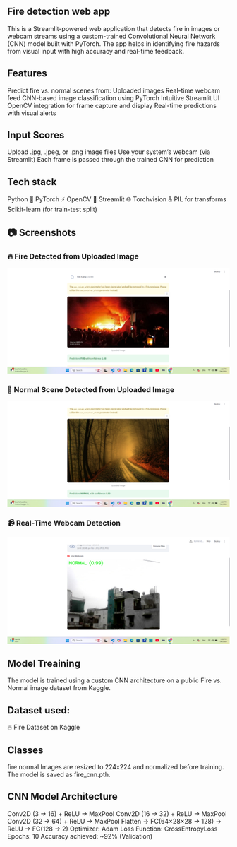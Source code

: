 
## Fire detection web app
This is a Streamlit-powered web application that detects fire in images or webcam streams using a custom-trained Convolutional Neural Network (CNN) model built with PyTorch. The app helps in identifying fire hazards from visual input with high accuracy and real-time feedback.

## Features
Predict fire vs. normal scenes from:
Uploaded images
Real-time webcam feed
CNN-based image classification using PyTorch
Intuitive Streamlit UI
OpenCV integration for frame capture and display
Real-time predictions with visual alerts

## Input Scores
Upload .jpg, .jpeg, or .png image files
Use your system’s webcam (via Streamlit)
Each frame is passed through the trained CNN for prediction

## Tech stack
Python 🐍
PyTorch ⚡
OpenCV 🎥
Streamlit 🌐
Torchvision & PIL for transforms
Scikit-learn (for train-test split)

## 📷 Screenshots

### 🔥 Fire Detected from Uploaded Image
![Fire Prediction](assests/image1.png)

### 🌲 Normal Scene Detected from Uploaded Image
![Normal Prediction](assests/image2.png)

### 📹 Real-Time Webcam Detection
![Webcam Prediction](assests/image3.png)

## Model Treaining
The model is trained using a custom CNN architecture on a public Fire vs. Normal image dataset from Kaggle.

## Dataset used:
🔥 Fire Dataset on Kaggle

## Classes
 fire
 normal
 Images are resized to 224x224 and normalized before training. The model is saved as fire_cnn.pth.

## CNN Model Architecture
Conv2D (3 → 16) + ReLU → MaxPool
Conv2D (16 → 32) + ReLU → MaxPool
Conv2D (32 → 64) + ReLU → MaxPool
Flatten → FC(64×28×28 → 128) → ReLU → FC(128 → 2)
Optimizer: Adam
Loss Function: CrossEntropyLoss
Epochs: 10
Accuracy achieved: ~92% (Validation)
